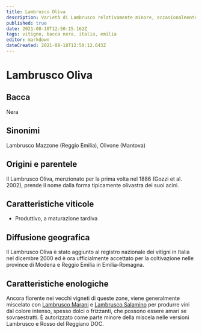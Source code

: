 ```yaml
---
title: Lambrusco Oliva
description: Varietà di Lambrusco relativamente minore, occasionalmente amara
published: true
date: 2021-08-18T12:50:15.162Z
tags: vitigno, bacca nera, italia, emilia
editor: markdown
dateCreated: 2021-08-18T12:50:12.643Z
---
```


# Lambrusco Oliva

## Bacca
Nera
## Sinonimi
Lambrusco Mazzone (Reggio Emilia), Olivone (Mantova)


## Origini e parentele
Il Lambrusco Oliva, menzionato per la prima volta nel 1886 (Gozzi et al. 2002), prende il nome dalla forma tipicamente olivastra dei suoi acini.

## Caratteristiche viticole
- Produttivo, a maturazione tardiva

## Diffusione geografica
Il Lambrusco Oliva è stato aggiunto al registro nazionale dei vitigni in Italia nel dicembre 2000 ed è ora ufficialmente accettato per la coltivazione nelle province di Modena e Reggio Emilia in Emilia-Romagna. 

## Caratteristiche enologiche
Ancora fiorente nei vecchi vigneti di queste zone, viene generalmente miscelato con [Lambrusco Marani](/vitigni/bacca-nera/lambrusco-marani) e [Lambrusco Salamino](/vitigni/bacca-nera/lambrusco-salamino) per produrre vini dal colore intenso, spesso dolci o frizzanti, che possono essere amari se sovraestratti. È autorizzato come parte minore della miscela nelle versioni Lambrusco e Rosso del Reggiano DOC.